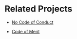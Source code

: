 # Related Projects

- [No Code of Conduct](https://github.com/domgetter/NCoC)

- [Code of Merit](https://github.com/arokettu/Code-of-Merit)
